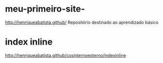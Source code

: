 # meu-primeiro-site-
http://henriqueabatista.github/
Repositório destinado ao aprendizado básico 
# index inline
http://henriqueabatista.github/cssinternoexterno/indexinline
